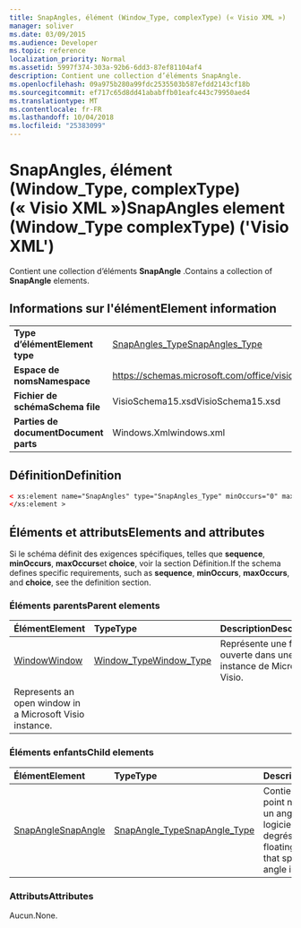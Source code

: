 ```yaml
---
title: SnapAngles, élément (Window_Type, complexType) (« Visio XML »)
manager: soliver
ms.date: 03/09/2015
ms.audience: Developer
ms.topic: reference
localization_priority: Normal
ms.assetid: 5997f374-303a-92b6-6dd3-87ef81104af4
description: Contient une collection d’éléments SnapAngle.
ms.openlocfilehash: 09a975b280a99fdc2535503b587efdd2143cf18b
ms.sourcegitcommit: ef717c65d8dd41ababffb01eafc443c79950aed4
ms.translationtype: MT
ms.contentlocale: fr-FR
ms.lasthandoff: 10/04/2018
ms.locfileid: "25383099"
---
```

# <a name="snapangles-element-windowtype-complextype-visio-xml"></a><span data-ttu-id="35cf3-103">SnapAngles, élément (Window_Type, complexType) (« Visio XML »)</span><span class="sxs-lookup"><span data-stu-id="35cf3-103">SnapAngles element (Window_Type complexType) ('Visio XML')</span></span>

<span data-ttu-id="35cf3-104">Contient une collection d’éléments **SnapAngle** .</span><span class="sxs-lookup"><span data-stu-id="35cf3-104">Contains a collection of **SnapAngle** elements.</span></span> 
  
## <a name="element-information"></a><span data-ttu-id="35cf3-105">Informations sur l'élément</span><span class="sxs-lookup"><span data-stu-id="35cf3-105">Element information</span></span>

|||
|:-----|:-----|
|<span data-ttu-id="35cf3-106">**Type d’élément**</span><span class="sxs-lookup"><span data-stu-id="35cf3-106">**Element type**</span></span> <br/> |[<span data-ttu-id="35cf3-107">SnapAngles_Type</span><span class="sxs-lookup"><span data-stu-id="35cf3-107">SnapAngles_Type</span></span>](snapangles_type-complextypevisio-xml.md) <br/> |
|<span data-ttu-id="35cf3-108">**Espace de noms**</span><span class="sxs-lookup"><span data-stu-id="35cf3-108">**Namespace**</span></span> <br/> |https://schemas.microsoft.com/office/visio/2012/main  <br/> |
|<span data-ttu-id="35cf3-109">**Fichier de schéma**</span><span class="sxs-lookup"><span data-stu-id="35cf3-109">**Schema file**</span></span> <br/> |<span data-ttu-id="35cf3-110">VisioSchema15.xsd</span><span class="sxs-lookup"><span data-stu-id="35cf3-110">VisioSchema15.xsd</span></span>  <br/> |
|<span data-ttu-id="35cf3-111">**Parties de document**</span><span class="sxs-lookup"><span data-stu-id="35cf3-111">**Document parts**</span></span> <br/> |<span data-ttu-id="35cf3-112">Windows.Xml</span><span class="sxs-lookup"><span data-stu-id="35cf3-112">windows.xml</span></span>  <br/> |
   
## <a name="definition"></a><span data-ttu-id="35cf3-113">Définition</span><span class="sxs-lookup"><span data-stu-id="35cf3-113">Definition</span></span>

```XML
< xs:element name="SnapAngles" type="SnapAngles_Type" minOccurs="0" maxOccurs="1" >
</xs:element >
```

## <a name="elements-and-attributes"></a><span data-ttu-id="35cf3-114">Éléments et attributs</span><span class="sxs-lookup"><span data-stu-id="35cf3-114">Elements and attributes</span></span>

<span data-ttu-id="35cf3-115">Si le schéma définit des exigences spécifiques, telles que **sequence**, **minOccurs**, **maxOccurs**et **choice**, voir la section Définition.</span><span class="sxs-lookup"><span data-stu-id="35cf3-115">If the schema defines specific requirements, such as **sequence**, **minOccurs**, **maxOccurs**, and **choice**, see the definition section.</span></span> 
  
### <a name="parent-elements"></a><span data-ttu-id="35cf3-116">Éléments parents</span><span class="sxs-lookup"><span data-stu-id="35cf3-116">Parent elements</span></span>

|<span data-ttu-id="35cf3-117">**Élément**</span><span class="sxs-lookup"><span data-stu-id="35cf3-117">**Element**</span></span>|<span data-ttu-id="35cf3-118">**Type**</span><span class="sxs-lookup"><span data-stu-id="35cf3-118">**Type**</span></span>|<span data-ttu-id="35cf3-119">**Description**</span><span class="sxs-lookup"><span data-stu-id="35cf3-119">**Description**</span></span>|
|:-----|:-----|:-----|
|[<span data-ttu-id="35cf3-120">Window</span><span class="sxs-lookup"><span data-stu-id="35cf3-120">Window</span></span>](window-element-windows_type-complextypevisio-xml.md) <br/> |[<span data-ttu-id="35cf3-121">Window_Type</span><span class="sxs-lookup"><span data-stu-id="35cf3-121">Window_Type</span></span>](window_type-complextypevisio-xml.md) <br/> |<span data-ttu-id="35cf3-122">Représente une fenêtre ouverte dans une instance de Microsoft Visio.
</span><span class="sxs-lookup"><span data-stu-id="35cf3-122">Represents an open window in a Microsoft Visio instance.</span></span>  <br/> |
   
### <a name="child-elements"></a><span data-ttu-id="35cf3-123">Éléments enfants</span><span class="sxs-lookup"><span data-stu-id="35cf3-123">Child elements</span></span>

|<span data-ttu-id="35cf3-124">**Élément**</span><span class="sxs-lookup"><span data-stu-id="35cf3-124">**Element**</span></span>|<span data-ttu-id="35cf3-125">**Type**</span><span class="sxs-lookup"><span data-stu-id="35cf3-125">**Type**</span></span>|<span data-ttu-id="35cf3-126">**Description**</span><span class="sxs-lookup"><span data-stu-id="35cf3-126">**Description**</span></span>|
|:-----|:-----|:-----|
|[<span data-ttu-id="35cf3-127">SnapAngle</span><span class="sxs-lookup"><span data-stu-id="35cf3-127">SnapAngle</span></span>](snapangle-element-snapangles_type-complextypevisio-xml.md) <br/> |[<span data-ttu-id="35cf3-128">SnapAngle_Type</span><span class="sxs-lookup"><span data-stu-id="35cf3-128">SnapAngle_Type</span></span>](snapangle_type-complextypevisio-xml.md) <br/> |<span data-ttu-id="35cf3-129">Contient un flottante point nombre spécifiant un angle de composant logiciel enfichable en degrés.</span><span class="sxs-lookup"><span data-stu-id="35cf3-129">Contains a floating point number that specifies a snap angle in degrees.</span></span>  <br/> |
   
### <a name="attributes"></a><span data-ttu-id="35cf3-130">Attributs</span><span class="sxs-lookup"><span data-stu-id="35cf3-130">Attributes</span></span>

<span data-ttu-id="35cf3-131">Aucun.</span><span class="sxs-lookup"><span data-stu-id="35cf3-131">None.</span></span>
  

